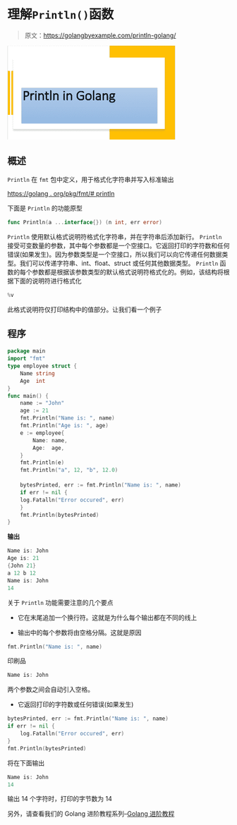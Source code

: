 # 理解`Println()`函数

> 原文：<https://golangbyexample.com/println-golang/>

![println](img/5327d9a5221455aba6ab8a7076afdfd2.png)

## **概述**

`Println` 在 `fmt` 包中定义，用于格式化字符串并写入标准输出

[https://golang . org/pkg/fmt/# println](https://golang.org/pkg/fmt/#Println)

下面是 `Println` 的功能原型

```go
func Println(a ...interface{}) (n int, err error)
```

`Println` 使用默认格式说明符格式化字符串，并在字符串后添加新行。 `Println` 接受可变数量的参数，其中每个参数都是一个空接口。它返回打印的字符数和任何错误(如果发生)。因为参数类型是一个空接口，所以我们可以向它传递任何数据类型。我们可以传递字符串、int、float、struct 或任何其他数据类型。 `Println` 函数的每个参数都是根据该参数类型的默认格式说明符格式化的。例如，该结构将根据下面的说明符进行格式化

```go
%v
```

此格式说明符仅打印结构中的值部分。让我们看一个例子

## **程序**

```go
package main
import "fmt"
type employee struct {
    Name string
    Age  int
}
func main() {
    name := "John"
    age := 21
    fmt.Println("Name is: ", name)
    fmt.Println("Age is: ", age)
    e := employee{
        Name: name,
        Age:  age,
    }
    fmt.Println(e)
    fmt.Println("a", 12, "b", 12.0)

    bytesPrinted, err := fmt.Println("Name is: ", name)
    if err != nil {
	log.Fatalln("Error occured", err)
    }
    fmt.Println(bytesPrinted)
}
```

**输出**

```go
Name is: John
Age is: 21
{John 21}
a 12 b 12
Name is: John
14
```

关于 `Println` 功能需要注意的几个要点

*   它在末尾追加一个换行符。这就是为什么每个输出都在不同的线上

*   输出中的每个参数将由空格分隔。这就是原因

```go
fmt.Println("Name is: ", name)
```

印刷品

```go
Name is: John
```

两个参数之间会自动引入空格。

*   它返回打印的字符数或任何错误(如果发生)

```go
bytesPrinted, err := fmt.Println("Name is: ", name)
if err != nil {
    log.Fatalln("Error occured", err)
}
fmt.Println(bytesPrinted)
```

将在下面输出

```go
Name is: John
14
```

输出 14 个字符时，打印的字节数为 14

另外，请查看我们的 Golang 进阶教程系列–[Golang 进阶教程](https://golangbyexample.com/golang-comprehensive-tutorial/)
